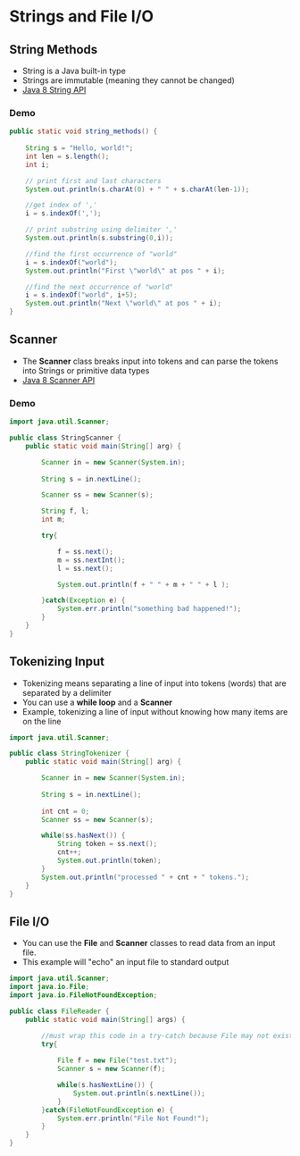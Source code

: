 # Strings and File I/O

## String Methods
- String is a Java built-in type
- Strings are immutable (meaning they cannot be changed)
- [Java 8 String API](https://docs.oracle.com/javase/8/docs/api/java/lang/String.html)

### Demo
```java
public static void string_methods() {
	
    String s = "Hello, world!";
    int len = s.length();	
    int i;

    // print first and last characters
    System.out.println(s.charAt(0) + " " + s.charAt(len-1));

    //get index of ','
    i = s.indexOf(',');

    // print substring using delimiter ','
    System.out.println(s.substring(0,i));

    //find the first occurrence of "world"
    i = s.indexOf("world");
    System.out.println("First \"world\" at pos " + i);

    //find the next occurrence of "world"
    i = s.indexOf("world", i+5);
    System.out.println("Next \"world\" at pos " + i);
}
```

## Scanner
- The **Scanner** class breaks input into tokens and can parse the tokens into Strings or primitive data types
- [Java 8 Scanner API](http://docs.oracle.com/javase/8/docs/api/java/util/Scanner.html)

### Demo
```java
import java.util.Scanner;

public class StringScanner {
    public static void main(String[] arg) {

        Scanner in = new Scanner(System.in);
        
        String s = in.nextLine();

        Scanner ss = new Scanner(s);

        String f, l;
        int m;

        try{

            f = ss.next();
            m = ss.nextInt();
            l = ss.next();

            System.out.println(f + " " + m + " " + l );

        }catch(Exception e) {
            System.err.println("something bad happened!");
        }
    }
}
```

## Tokenizing Input
- Tokenizing means separating a line of input into tokens (words) that are separated by a delimiter
- You can use a **while loop** and a **Scanner**
- Example, tokenizing a line of input without knowing how many items are on the line

```java
import java.util.Scanner;

public class StringTokenizer {
    public static void main(String[] arg) {

        Scanner in = new Scanner(System.in);
        
        String s = in.nextLine();
        
        int cnt = 0;
        Scanner ss = new Scanner(s);

        while(ss.hasNext()) {
            String token = ss.next();
            cnt++;
            System.out.println(token);
        }
        System.out.println("processed " + cnt + " tokens.");
    }
}
```

## File I/O

- You can use the **File** and **Scanner** classes to read data from an input file.
- This example will "echo" an input file to standard output

```java
import java.util.Scanner;
import java.io.File;
import java.io.FileNotFoundException;

public class FileReader {
    public static void main(String[] args) {

        //must wrap this code in a try-catch because File may not exist.
        try{
        
            File f = new File("test.txt");
            Scanner s = new Scanner(f);

            while(s.hasNextLine()) {
                System.out.println(s.nextLine());
            }
        }catch(FileNotFoundException e) {
            System.err.println("File Not Found!");
        }
    }
}
```